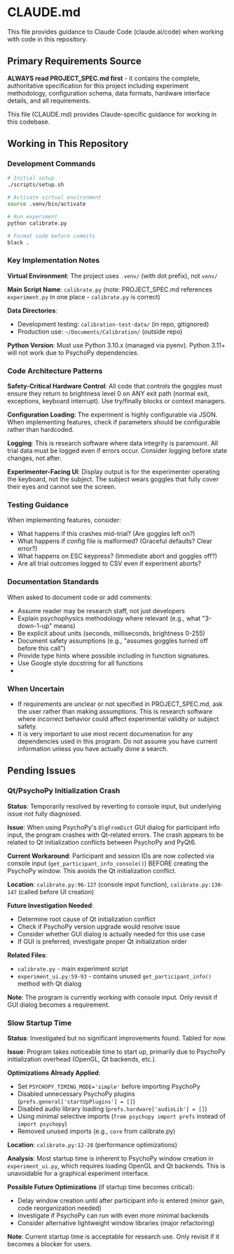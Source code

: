 # CLAUDE.md

This file provides guidance to Claude Code (claude.ai/code) when working with code in this repository.

## Primary Requirements Source

**ALWAYS read PROJECT_SPEC.md first** - it contains the complete, authoritative specification for this project including experiment methodology, configuration schema, data formats, hardware interface details, and all requirements.

This file (CLAUDE.md) provides Claude-specific guidance for working in this codebase.

## Working in This Repository

### Development Commands

```bash
# Initial setup
./scripts/setup.sh

# Activate virtual environment
source .venv/bin/activate

# Run experiment
python calibrate.py

# Format code before commits
black .
```

### Key Implementation Notes

**Virtual Environment**: The project uses `.venv/` (with dot prefix), not `venv/`

**Main Script Name**: `calibrate.py` (note: PROJECT_SPEC.md references `experiment.py` in one place - `calibrate.py` is correct)

**Data Directories**:
- Development testing: `calibration-test-data/` (in repo, gitignored)
- Production use: `~/Documents/Calibration/` (outside repo)

**Python Version**: Must use Python 3.10.x (managed via pyenv). Python 3.11+ will not work due to PsychoPy dependencies.

### Code Architecture Patterns

**Safety-Critical Hardware Control**: All code that controls the goggles must ensure they return to brightness level 0 on ANY exit path (normal exit, exceptions, keyboard interrupt). Use try/finally blocks or context managers.

**Configuration Loading**: The experiment is highly configurable via JSON. When implementing features, check if parameters should be configurable rather than hardcoded.

**Logging**: This is research software where data integrity is paramount. All trial data must be logged even if errors occur. Consider logging before state changes, not after.

**Experimenter-Facing UI**: Display output is for the experimenter operating the keyboard, not the subject. The subject wears goggles that fully cover their eyes and cannot see the screen.

### Testing Guidance

When implementing features, consider:
- What happens if this crashes mid-trial? (Are goggles left on?)
- What happens if config file is malformed? (Graceful defaults? Clear error?)
- What happens on ESC keypress? (Immediate abort and goggles off?)
- Are all trial outcomes logged to CSV even if experiment aborts?

### Documentation Standards

When asked to document code or add comments:
- Assume reader may be research staff, not just developers
- Explain psychophysics methodology where relevant (e.g., what "3-down-1-up" means)
- Be explicit about units (seconds, milliseconds, brightness 0-255)
- Document safety assumptions (e.g., "assumes goggles turned off before this call")
- Provide type hints where possible including in function signatures.
- Use Google style docstring for all functions
- 
### When Uncertain

- If requirements are unclear or not specified in PROJECT_SPEC.md, ask the user rather than making assumptions. This is research software where incorrect behavior could affect experimental validity or subject safety.
- It is very important to use most recent documenation for any dependencies used in this program.  Do not assume you have current information unless you have actually done a search.

## Pending Issues

### Qt/PsychoPy Initialization Crash

**Status**: Temporarily resolved by reverting to console input, but underlying issue not fully diagnosed.

**Issue**: When using PsychoPy's `DlgFromDict` GUI dialog for participant info input, the program crashes with Qt-related errors. The crash appears to be related to Qt initialization conflicts between PsychoPy and PyQt6.

**Current Workaround**: Participant and session IDs are now collected via console input (`get_participant_info_console()`) BEFORE creating the PsychoPy window. This avoids the Qt initialization conflict.

**Location**: `calibrate.py:96-127` (console input function), `calibrate.py:130-147` (called before UI creation)

**Future Investigation Needed**:
- Determine root cause of Qt initialization conflict
- Check if PsychoPy version upgrade would resolve issue
- Consider whether GUI dialog is actually needed for this use case
- If GUI is preferred, investigate proper Qt initialization order

**Related Files**:
- `calibrate.py` - main experiment script
- `experiment_ui.py:59-93` - contains unused `get_participant_info()` method with Qt dialog

**Note**: The program is currently working with console input. Only revisit if GUI dialog becomes a requirement.

### Slow Startup Time

**Status**: Investigated but no significant improvements found. Tabled for now.

**Issue**: Program takes noticeable time to start up, primarily due to PsychoPy initialization overhead (OpenGL, Qt backends, etc.).

**Optimizations Already Applied**:
- Set `PSYCHOPY_TIMING_MODE='simple'` before importing PsychoPy
- Disabled unnecessary PsychoPy plugins (`prefs.general['startUpPlugins'] = []`)
- Disabled audio library loading (`prefs.hardware['audioLib'] = []`)
- Using minimal selective imports (`from psychopy import prefs` instead of `import psychopy`)
- Removed unused imports (e.g., `core` from calibrate.py)

**Location**: `calibrate.py:12-28` (performance optimizations)

**Analysis**: Most startup time is inherent to PsychoPy window creation in `experiment_ui.py`, which requires loading OpenGL and Qt backends. This is unavoidable for a graphical experiment interface.

**Possible Future Optimizations** (if startup time becomes critical):
- Delay window creation until after participant info is entered (minor gain, code reorganization needed)
- Investigate if PsychoPy can run with even more minimal backends
- Consider alternative lightweight window libraries (major refactoring)

**Note**: Current startup time is acceptable for research use. Only revisit if it becomes a blocker for users.